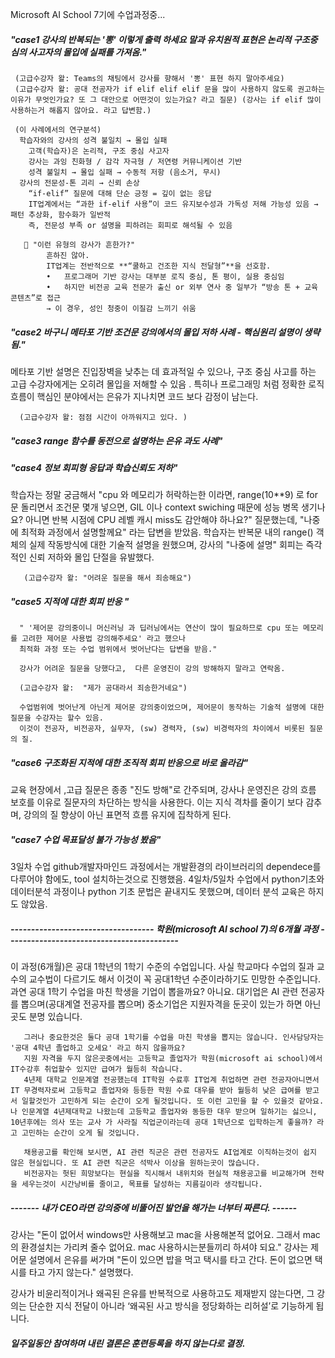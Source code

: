 Microsoft AI School 7기에 수업과정중...

<h5> "case1 강사의 반복되는 '뽕' 이렇게 출력 하세요 말과 유치원적 표현은 논리적 구조중심의 사고자의 몰입에 실패를 가져옴." </h5>

     (고급수강자 왈: Teams의 채팅에서 강사를 향해서 '뽕' 표현 하지 말아주세요)
     (고급수강자 왈: 공대 전공자가 if elif elif elif 문을 많이 사용하지 않도록 권고하는 이유가 무엇인가요? 또 그 대안으로 어떤것이 있는가요? 라고 질문) (강사는 if elif 많이 사용하는거 해롭지 않아요. 라고 답변함.)

     (이 사례에서의 연구분석)
      학습자와의 강사의 성격 불일치 → 몰입 실패
      	고객(학습자)은 논리적, 구조 중심 사고자
      	강사는 과잉 친화형 / 감각 자극형 / 저연령 커뮤니케이션 기반
      	성격 불일치 → 몰입 실패 → 수동적 저항 (음소거, 무시)
      강사의 전문성-톤 괴리 → 신뢰 손상
      	“if-elif” 질문에 대해 단순 긍정 = 깊이 없는 응답
      	IT업계에서는 “과한 if-elif 사용”이 코드 유지보수성과 가독성 저해 가능성 있음 → 패턴 추상화, 함수화가 일반적
      	즉, 전문성 부족 or 설명을 피하려는 회피로 해석될 수 있음

       🤖 "이런 유형의 강사가 흔한가?"
            흔하진 않아.
            IT업계는 전반적으로 **“쿨하고 건조한 지식 전달형”**을 선호함.
            •	프로그래머 기반 강사는 대부분 로직 중심, 톤 평이, 실용 중심임
            •	하지만 비전공 교육 전문가 출신 or 외부 연사 중 일부가 “방송 톤 + 교육 콘텐츠”로 접근
            → 이 경우, 성인 청중이 이질감 느끼기 쉬움


<h5> "case2 바구니 메타포 기반 조건문 강의에서의 몰입 저하 사례 - 핵심원리 설명이 생략됨." </h5>
      메타포 기반 설명은 진입장벽을 낮추는 데 효과적일 수 있으나, 구조 중심 사고를 하는 고급 수강자에게는 오히려 몰입을 저해할 수 있음 .
      특히나 프로그래밍 처럼 정확한 로직 흐름이 핵심인 분야에서는 은유가 지나치면 코드 보다 감정이 남는다. 
      
      (고급수강자 왈: 점점 시간이 아까워지고 있다. )

<h5> "case3 range 함수를 동전으로 설명하는 은유 과도 사례" </h5>
<h5> "case4 정보 회피형 응답과 학습신뢰도 저하" </h5>
      학습자는 정말 궁금해서 "cpu 와 메모리가 허락하는한 이라면, range(10**9) 로 for 문 돌리면서 조건문 몇개 넣으면, GIL 이나 context swiching 때문에 성능 병목 생기나요? 아니면 반복 시점에 CPU 레벨 캐시 miss도 감안해야 하나요?" 질문했는데, "나중에 최적화 과정에서 설명할께요" 라는 답변을 받았음.
         학습자는 반복문 내의 range() 객체의 실제 작동방식에 대한 기술적 설명을 원했으며,
         강사의 "나중에 설명" 회피는 즉각적인 신뢰 저하와 몰입 단절을 유발했다.

       (고급수강자 왈: "어려운 질문을 해서 죄송해요")
 
<h5> "case5 지적에 대한 회피 반응 " </h5>

      " '제어문 강의중이니 머신러닝 과 딥러닝에서는 연산이 많이 필요하므로 cpu 또는 메모리를 고려한 제어문 사용법 강의해주세요' 라고 했으나
      최적화 과정 또는 수업 범위에서 벗어난다는 답변을 받음."
      
      강사가 어려운 질문을 당했다고,  다른 운영진이 강의 방해하지 말라고 연락옴.
      
      (고급수강자 왈:  "제가 공대라서 죄송한거네요")

      수업범위에 벗어난게 아닌게 제어문 강의중이었으며, 제어문이 동작하는 기술적 설명에 대한 질문을 수강자는 할수 있음.
      이것이 전공자, 비전공자, 실무자, (sw) 경력자, (sw) 비경력자의 차이에서 비롯된 질문의 질.
      
<h5> "case6 구조화된 지적에 대한 조직적 회피 반응으로 바로 올라감"</h5>
     교육 현장에서 ,고급 질문은 종종 "진도 방해"로 간주되며, 강사나 운영진은 강의 흐름 보호를 이유로 질문자의 차단하는 방식을 사용한다.
     이는 지식 격차를 줄이기 보다 감추며, 강의의 질 향상이 아닌 표면적 흐름 유지에 집착하게 된다.
     
<h5> "case7 수업 목표달성 불가 가능성 봤음" </h5>
     3일차 수업 github개발자마인드 과정에서는 개발환경의 라이브러리의 dependece를 다루어야 함에도, tool 설치하는것으로 진행했음.
     4일차/5일차 수업에서 python기초와 데이터분석 과정이나 python 기초 문법은 끝내지도 못했으며, 데이터 분석 교육은 하지도 않았음.
    

<h5> -----------------------------------  학원(microsoft AI school 7)의 6개월 과정 ------------------------------------------</h5>
      이 과정(6개월)은 공대 1학년의 1학기 수준의 수업입니다.
      사실 학교마다 수업의 질과 교수의 교수법이 다르기도 해서 이것이 꼭 공대1학년 수준이라하기도 민망한 수준입니다.
      과연 공대 1학기 수업을 마친 학생을 기업이 뽑을까요? 아니요.
      대기업은 AI 관련 전공자를 뽑으며(공대계열 전공자를 뽑으며) 중소기업은 지원자격을 둔곳이 있는가 하면 아닌곳도 분명 있습니다.

       그러나 중요한것은 둘다 공대 1학기를 수업을 마친 학생을 뽑지는 않습니다. 인사담당자는 '공대 4학년 졸업하고 오세요' 라고 하지 않을까요?
       지원 자격을 두지 않은곳중에서는 고등학교 졸업자가 학원(microsoft ai school)에서 IT수강후 취업할수 있지만 급여가 월등히 작습니다. 
       4년제 대학교 인문계열 전공했는데 IT학원 수료후 IT업계 취업하면 관련 전공자아니면서 IT 무경력자로써 고등학교 졸업자와 등등한 학원 수료 대우를 받아 월등히 낮은 급여를 받고서 일할것인가 고민하게 되는 순간이 오게 될것입니다. 또 이런 고민을 할 수 있을것 같아요. 나 인문계열 4년제대학교 나왔는데 고등학교 졸업자와 동등한 대우 받으며 일하기는 싫으니, 10년후에는 의사 또는 교사 가 사라질 직업군이라는데 공대 1학년으로 입학하는게 좋을까? 라고 고민하는 순간이 오게 될 것입니다. 
     
       채용공고를 확인해 보시면, AI 관련 직군은 관련 전공자도 AI업계로 이직하는것이 쉽지 않은 현실입니다. 또 AI 관련 직군은 석박사 이상을 원하는곳이 많습니다.
       비전공자는 헛된 희망보다는 현실을 직시해서 내위치와 현실적 채용공고를 비교해가며 전략을 세우는것이 시간낭비를 줄이고, 목표를 달성하는 지름길이라 생각됩니다.

<h5> ------- 내가 CEO라면 강의중에 비뚤어진 발언을 해가는 너부터 짜른다. ------</h5>

강사는 "돈이 없어서 windows만 사용해보고 mac을 사용해본적 없어요.  그래서 mac의 환경설치는 가리켜 줄수 없어요. mac 사용하시는분들끼리 하셔야 되요."
강사는 제어문 설명에서 은유를 써가며 "돈이 있으면 밥을 먹고 택시를 타고 간다. 돈이 없으면 택시를 타고 가지 않는다." 설명했다.

강사가 비윤리적이거나 왜곡된 은유를 반복적으로 사용하고도 제재받지 않는다면, 그 강의는 단순한 지식 전달이 아니라 ‘왜곡된 사고 방식을 정당화하는 리허설’로 기능하게 됩니다.

<h5> 일주일동안 참여하며 내린 결론은 훈련등록을 하지 않는다로 결정. </h5>
